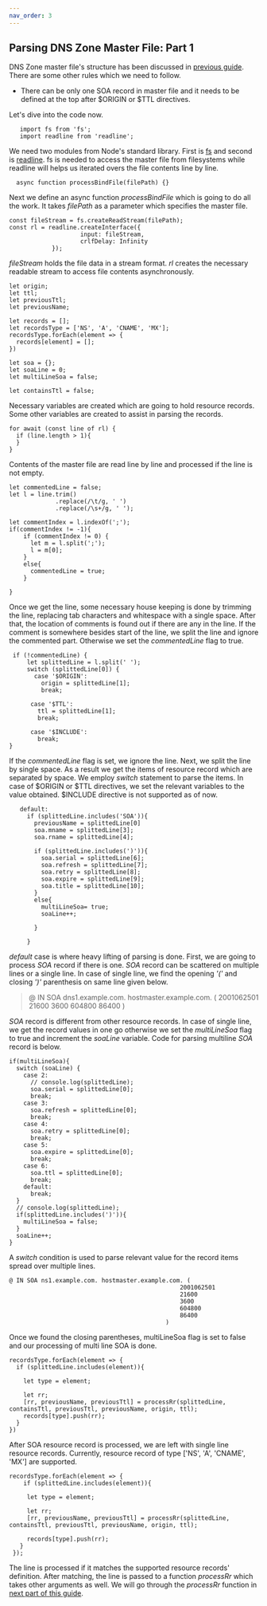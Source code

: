 ```yaml
---
nav_order: 3
---
```

## Parsing DNS Zone Master File: Part 1
DNS Zone master file's structure has been discussed in [previous guide](https://engineerhead.github.io/dns-server/dns-zone-master-file-format). There are some other rules which we need to follow.

 - There can be only one SOA record in master file and it needs to be
   defined at the top after $ORIGIN or $TTL directives.

Let's dive into the code now.

       import fs from 'fs';
       import readline from 'readline';

We need two modules from Node's standard library. First is [fs](https://nodejs.org/dist/latest-v18.x/docs/api/fs.html) and second is [readline](https://nodejs.org/dist/latest-v18.x/docs/api/readline.html). fs is needed to access the master file from filesystems while readline will helps us iterated overs the file contents line by line. 

	  async function processBindFile(filePath) {}
    
Next we define an async function *processBindFile* which is going to do all the work. It takes *filePath* as a parameter which specifies the master file. 

	const fileStream = fs.createReadStream(filePath);
    const rl = readline.createInterface({
					    input: fileStream,
					    crlfDelay: Infinity
				});

*fileStream* holds the file data in a stream format. *rl* creates the necessary readable stream to access file contents asynchronously. 

    

    let origin;
    let ttl;
    let previousTtl;
    let previousName;

    let records = [];
    let recordsType = ['NS', 'A', 'CNAME', 'MX'];
    recordsType.forEach(element => {
      records[element] = [];
    })

    let soa = {};
    let soaLine = 0;
    let multiLineSoa = false;
    
    let containsTtl = false;

Necessary variables are created which are going to hold resource records. Some other variables are created to assist in parsing the records.
			    
	for await (const line of rl) {  
      if (line.length > 1){
      }
    }
Contents of the master file are read line by line and processed if the line is not empty.

	let commentedLine = false;
    let l = line.trim()
                 .replace(/\t/g, ' ')
                 .replace(/\s+/g, ' ');

    let commentIndex = l.indexOf(';');
    if(commentIndex != -1){
        if (commentIndex != 0) {
          let m = l.split(';');
          l = m[0];
        }
        else{
          commentedLine = true;
        }
        
    }

Once we get the line, some necessary house keeping is done by trimming the line, replacing tab characters and whitespace with a single space. After that, the location of comments is found out if there are any in the line. If the comment is somewhere besides start of the line, we split the line and ignore the commented part. Otherwise we set the *commentedLine* flag to true.


	 if (!commentedLine) {
         let splittedLine = l.split(' ');
         switch (splittedLine[0]) {
           case '$ORIGIN':
             origin = splittedLine[1];
             break;
          
          case '$TTL':
            ttl = splittedLine[1];
            break;
          
          case '$INCLUDE':
            break;
    }

If the *commentedLine* flag is set, we ignore the line. Next, we split the line by single space. As a result we get the items of resource record which are separated by space. We employ *switch* statement to parse the items. In case of $ORIGIN or $TTL directives, we set the relevant variables to the value obtained. $INCLUDE directive is not supported as of now.


	   default:
	     if (splittedLine.includes('SOA')){
	       previousName = splittedLine[0]
	       soa.mname = splittedLine[3];
	       soa.rname = splittedLine[4];
	       
	       if (splittedLine.includes(')')){
	         soa.serial = splittedLine[6]; 
	         soa.refresh = splittedLine[7];
	         soa.retry = splittedLine[8];
	         soa.expire = splittedLine[9];
	         soa.title = splittedLine[10];
	       }
	       else{
	         multiLineSoa= true;
	         soaLine++;
	         
	       }
	       
	     }

	     
*default* case is where heavy lifting of parsing is done. First, we are going to process *SOA* record if there is one. *SOA* record can be scattered on multiple lines or a single line. In case of single line, we find the opening *'('* and closing *')'* parenthesis on same line given below. 

> @	IN	SOA	dns1.example.com.	hostmaster.example.com. ( 2001062501 21600 3600 604800 86400 )    

*SOA* record is different from other resource records. In case of single line, we get the record values in one go otherwise we set the *multiLineSoa*  flag to true and increment the *soaLine* variable. Code for parsing multiline *SOA* record is below.

    if(multiLineSoa){
      switch (soaLine) {
        case 2:
          // console.log(splittedLine);
          soa.serial = splittedLine[0];
          break;
        case 3:
          soa.refresh = splittedLine[0];
          break;
        case 4:
          soa.retry = splittedLine[0];
          break;
        case 5:
          soa.expire = splittedLine[0];
          break;
        case 6:
          soa.ttl = splittedLine[0];
          break;
        default:
          break;
      }
      // console.log(splittedLine);
      if(splittedLine.includes(')')){
        multiLineSoa = false;
      }
      soaLine++;
    }

A *switch* condition is used to parse relevant value for the record items spread over multiple lines.


	@ IN SOA ns1.example.com. hostmaster.example.com. (
													2001062501 
													21600 
													3600 
													604800 
													86400
												)

 Once we found the closing parentheses, multiLineSoa flag is set to false and our processing of multi line SOA is done.
 

    recordsType.forEach(element => {
      if (splittedLine.includes(element)){
        
        let type = element;
        
        let rr;
        [rr, previousName, previousTtl] = processRr(splittedLine, containsTtl, previousTtl, previousName, origin, ttl);
        records[type].push(rr);
      }
    })

After SOA resource record is processed, we are left with single line resource records. Currently, resource record of type ['NS', 'A', 'CNAME', 'MX'] are supported.

	recordsType.forEach(element => {
        if (splittedLine.includes(element)){
         
         let type = element;
         
         let rr;
         [rr, previousName, previousTtl] = processRr(splittedLine, containsTtl, previousTtl, previousName, origin, ttl);
         
         records[type].push(rr);
       }
     });

The line is processed if it matches the supported resource records' definition. After matching, the line is passed to a function *processRr* which takes other arguments as well. We will go through the *processRr* function in [next part of this guide](https://engineerhead.github.io/dns-server/parsing-dns-master-zone-file-2).



 